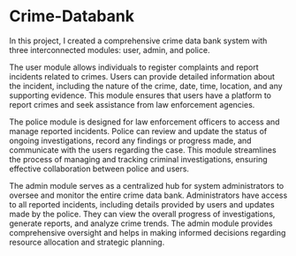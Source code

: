 # Crime-Databank
In this project, I created a comprehensive crime data bank system with three interconnected modules: user, admin, and police. 

The user module allows individuals to register complaints and report incidents related to crimes. Users can provide detailed information about the incident, including the nature of the crime, date, time, location, and any supporting evidence. This module ensures that users have a platform to report crimes and seek assistance from law enforcement agencies.

The police module is designed for law enforcement officers to access and manage reported incidents. Police can review and update the status of ongoing investigations, record any findings or progress made, and communicate with the users regarding the case. This module streamlines the process of managing and tracking criminal investigations, ensuring effective collaboration between police and users.

The admin module serves as a centralized hub for system administrators to oversee and monitor the entire crime data bank. Administrators have access to all reported incidents, including details provided by users and updates made by the police. They can view the overall progress of investigations, generate reports, and analyze crime trends. The admin module provides comprehensive oversight and helps in making informed decisions regarding resource allocation and strategic planning.

